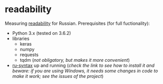 # readability
Measuring [readability](https://en.wikipedia.org/wiki/Readability) for Russian.
Prerequisites (for full fuctionality):
* Python 3.x (tested on 3.6.2)
* libraries
  * keras
  * numpy
  * requests
  * tqdm (*not obligatory, but makes it more convenient*)
 * [ru-syntax](https://github.com/tiefling-cat/ru-syntax) up and running (*check the link to see how to install it and beware: if you are using Windows, it needs some changes in code to make it work; see the issues of the project*)
